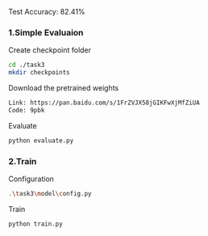 Test Accuracy: 82.41%

### 1.Simple Evaluaion
Create checkpoint folder
```bash
cd ./task3
mkdir checkpoints
```
Download the pretrained weights

```bash
Link: https://pan.baidu.com/s/1FrZVJX58jGIKFwXjMfZiUA 
Code: 9pbk 
```
Evaluate
```bash
python evaluate.py
```

### 2.Train
Configuration
```bash
.\task3\model\config.py
```

Train
```bash
python train.py
```